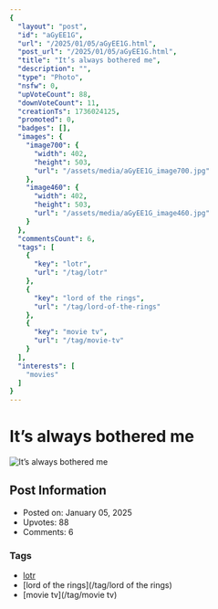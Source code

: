```yaml
---
{
  "layout": "post",
  "id": "aGyEE1G",
  "url": "/2025/01/05/aGyEE1G.html",
  "post_url": "/2025/01/05/aGyEE1G.html",
  "title": "It’s always bothered me",
  "description": "",
  "type": "Photo",
  "nsfw": 0,
  "upVoteCount": 88,
  "downVoteCount": 11,
  "creationTs": 1736024125,
  "promoted": 0,
  "badges": [],
  "images": {
    "image700": {
      "width": 402,
      "height": 503,
      "url": "/assets/media/aGyEE1G_image700.jpg"
    },
    "image460": {
      "width": 402,
      "height": 503,
      "url": "/assets/media/aGyEE1G_image460.jpg"
    }
  },
  "commentsCount": 6,
  "tags": [
    {
      "key": "lotr",
      "url": "/tag/lotr"
    },
    {
      "key": "lord of the rings",
      "url": "/tag/lord-of-the-rings"
    },
    {
      "key": "movie tv",
      "url": "/tag/movie-tv"
    }
  ],
  "interests": [
    "movies"
  ]
}
---
```


# It’s always bothered me

![It’s always bothered me](/assets/media/aGyEE1G_image700.jpg)

## Post Information

- Posted on: January 05, 2025
- Upvotes: 88
- Comments: 6

### Tags

- [lotr](/tag/lotr)
- [lord of the rings](/tag/lord of the rings)
- [movie tv](/tag/movie tv)
